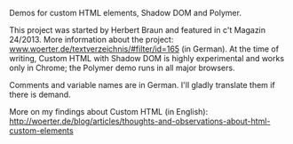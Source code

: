 Demos for custom HTML elements, Shadow DOM and Polymer.

This project was started by Herbert Braun and featured in c't Magazin 24/2013. More information about the project: www.woerter.de/textverzeichnis/#filter/id=165 (in German). At the time of writing, Custom HTML with Shadow DOM is highly experimental and works only in Chrome; the Polymer demo runs in all major browsers.

Comments and variable names are in German. I'll gladly translate them if there is demand.

More on my findings about Custom HTML (in English):
http://woerter.de/blog/articles/thoughts-and-observations-about-html-custom-elements